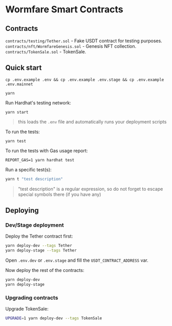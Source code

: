 # Wormfare Smart Contracts

## Contracts

`contracts/testing/Tether.sol` - Fake USDT contract for testing purposes.
`contracts/nft/WormfareGenesis.sol` - Genesis NFT collection.  
`contracts/TokenSale.sol` - TokenSale.

## Quick start

```shell
cp .env.example .env && cp .env.example .env.stage && cp .env.example .env.mainnet
```

```shell
yarn
```

Run Hardhat's testing network:

```shell
yarn start
```

> this loads the `.env` file and automatically runs your deployment scripts

To run the tests:

```shell
yarn test
```

To run the tests with Gas usage report:

```shell
REPORT_GAS=1 yarn hardhat test
```

Run a specific test(s):

```sh
yarn t "test description"
```

> "test description" is a regular expression, so do not forget to escape special symbols there (if you have any)

## Deploying

### Dev/Stage deployment

Deploy the Tether contract first:

```sh
yarn deploy-dev --tags Tether
yarn deploy-stage --tags Tether
```

Open `.env.dev` or `.env.stage` and fill the `USDT_CONTRACT_ADDRESS` var.

Now deploy the rest of the contracts:

```sh
yarn deploy-dev
yarn deploy-stage
```

### Upgrading contracts

Upgrade TokenSale:

```sh
UPGRADE=1 yarn deploy-dev --tags TokenSale
```
